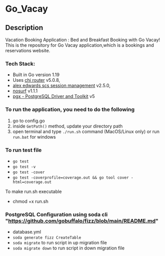 # Go_Vacay

## Description

Vacation Booking Application : Bed and Breakfast Booking with Go Vacay! 
This is the repository for Go Vacay application,which is a bookings and reservations website.

### Tech Stack:

- Built in Go version 1.19  
- Uses [chi router](https://github.com/go-chi/chi) v5.0.8, 
- [alex edwards scs session management](https://github.com/alexedwards/scs) v2.5.0, 
- [nosurf](https://github.com/justinas/nosurf) v1.1.1
- [pgx - PostgreSQL Driver and Toolkit](https://github.com/jackc/pgx) v5


### To run the application, you need to do the following
1. go to config.go
2. inside `GetPath()` method, update your directory path
3. open terminal and type `./run.sh` command (MacOS/Linux only) or run `run.bat` for windows

### To run test file
- `go test`
- `go test -v`
- `go test -cover`
- `go test -coverprofile=coverage.out && go tool cover -html=coverage.out`

To make run.sh executable
- chmod +x run.sh

### PostgreSQL Configuration using soda cli "https://github.com/gobuffalo/fizz/blob/main/README.md"
- database.yml
- `soda generate fizz CreateTable`
- `soda migrate` to run script in up migration file
- `soda migrate down` to run script in down migration file



